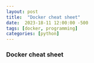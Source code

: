```yaml
---
layout: post
title:  "Docker cheat sheet"
date:  2023-18-11 12:00:00 -500
tags: [docker, programming]
categories: [python]
---
```

### Docker cheat sheet
